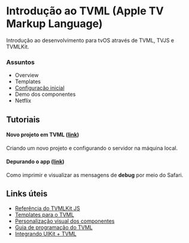 # Introdução ao TVML (Apple TV Markup Language)
Introdução ao desenvolvimento para tvOS através de TVML, TVJS e TVMLKit.

### Assuntos
- Overview
- Templates
- [Configuração inicial](tutorial/INITIAL_SETUP.md)
- Demo dos componentes
- Netflix

## Tutoriais
#### Novo projeto em TVML ([link](tutorial/INITIAL_SETUP.md))
Criando um novo projeto e configurando o servidor na máquina local.

#### Depurando o app ([link](tutorial/DEBUGGING.md))
Como imprimir e visualizar as mensagens de **debug** por meio do Safari.

## Links úteis
- [Referência do TVMLKit JS](https://developer.apple.com/documentation/tvmljs)
- [Templates para o TVML](https://developer.apple.com/library/content/documentation/LanguagesUtilities/Conceptual/ATV_Template_Guide/TextboxTemplate.html#//apple_ref/doc/uid/TP40015064-CH2-SW8)
- [Personalização visual dos componentes](https://developer.apple.com/library/content/documentation/LanguagesUtilities/Conceptual/ATV_Template_Guide/ITMLStyles.html#//apple_ref/doc/uid/TP40015064-CH11-SW1)
- [Guia de programação do TVML](https://developer.apple.com/library/content/documentation/TVMLKitJS/Conceptual/TVMLProgrammingGuide/index.html)
- [Integrando UIKit + TVML](https://developer.apple.com/library/content/documentation/TVMLKitJS/Conceptual/TVMLProgrammingGuide/CreatingYourOwnClassesandElements.html#//apple_ref/doc/uid/TP40016718-CH23-SW1)
